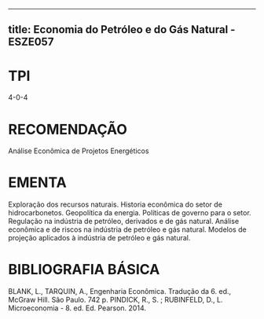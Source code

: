 
---
title: Economia do Petróleo e do Gás Natural - ESZE057 
---

# TPI

4-0-4

# RECOMENDAÇÃO

Análise Econômica de Projetos Energéticos

# EMENTA

Exploração dos recursos naturais. Historia econômica do setor de hidrocarbonetos. Geopolítica da energia. Políticas de governo para o setor. Regulação na indústria de petróleo, derivados e de gás natural. Análise econômica e de riscos na indústria de petróleo e gás natural. Modelos de projeção aplicados à indústria de petróleo e gás natural.

# BIBLIOGRAFIA BÁSICA

BLANK, L., TARQUIN, A., Engenharia Econômica. Tradução da 6. ed., McGraw Hill. São Paulo. 742 p.
PINDICK, R., S. ; RUBINFELD, D., L. Microeconomia - 8. ed. Ed. Pearson. 2014.
        